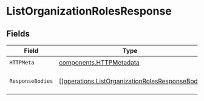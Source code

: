 # ListOrganizationRolesResponse


## Fields

| Field                                                                                                          | Type                                                                                                           | Required                                                                                                       | Description                                                                                                    |
| -------------------------------------------------------------------------------------------------------------- | -------------------------------------------------------------------------------------------------------------- | -------------------------------------------------------------------------------------------------------------- | -------------------------------------------------------------------------------------------------------------- |
| `HTTPMeta`                                                                                                     | [components.HTTPMetadata](../../models/components/httpmetadata.md)                                             | :heavy_check_mark:                                                                                             | N/A                                                                                                            |
| `ResponseBodies`                                                                                               | [][operations.ListOrganizationRolesResponseBody](../../models/operations/listorganizationrolesresponsebody.md) | :heavy_minus_sign:                                                                                             | A list of organization roles.                                                                                  |